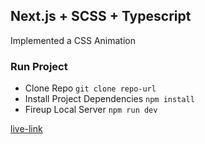 ## Next.js + SCSS + Typescript
Implemented a CSS Animation

### Run Project
* Clone Repo `git clone repo-url`
* Install Project Dependencies `npm install`
* Fireup Local Server `npm run dev`

 [live-link]("https://cautious-doodle.vercel.app/")

